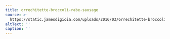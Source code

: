 ```yaml
---
title: orrechitette-broccoli-rabe-sausage
source: >-
  https://static.jamesdigioia.com/uploads/2016/03/orrechitette-broccoli-rabe-sausage.jpg
altText: ''
caption: ''
---
```


